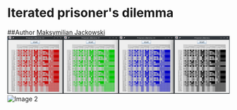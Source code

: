 # Iterated prisoner's dilemma

##Author
[Maksymilian Jackowski](https://github.com/makjac)
![Image 1](HitMapColors.png)
![Image 2](generationfrom0to100.gif)